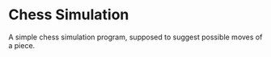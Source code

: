 # Chess Simulation

A simple chess simulation program, supposed to suggest possible moves of a piece.